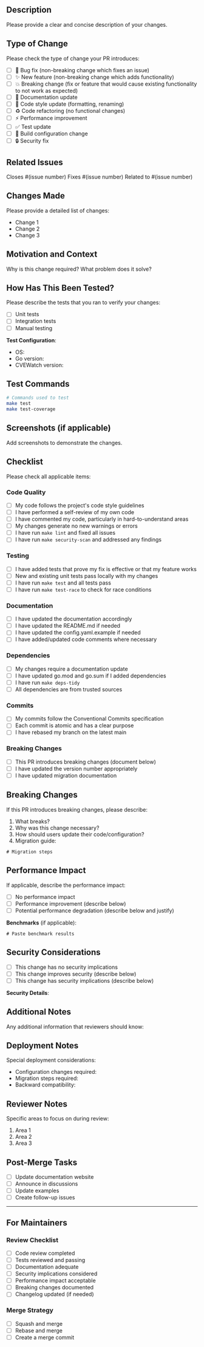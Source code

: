 ## Description

Please provide a clear and concise description of your changes.

## Type of Change

Please check the type of change your PR introduces:

- [ ] 🐛 Bug fix (non-breaking change which fixes an issue)
- [ ] ✨ New feature (non-breaking change which adds functionality)
- [ ] 💥 Breaking change (fix or feature that would cause existing functionality to not work as expected)
- [ ] 📝 Documentation update
- [ ] 🎨 Code style update (formatting, renaming)
- [ ] ♻️ Code refactoring (no functional changes)
- [ ] ⚡ Performance improvement
- [ ] ✅ Test update
- [ ] 🔧 Build configuration change
- [ ] 🔒 Security fix

## Related Issues

Closes #(issue number)
Fixes #(issue number)
Related to #(issue number)

## Changes Made

Please provide a detailed list of changes:

- Change 1
- Change 2
- Change 3

## Motivation and Context

Why is this change required? What problem does it solve?

## How Has This Been Tested?

Please describe the tests that you ran to verify your changes:

- [ ] Unit tests
- [ ] Integration tests
- [ ] Manual testing

**Test Configuration**:

- OS:
- Go version:
- CVEWatch version:

## Test Commands

```bash
# Commands used to test
make test
make test-coverage
```

## Screenshots (if applicable)

Add screenshots to demonstrate the changes.

## Checklist

Please check all applicable items:

### Code Quality

- [ ] My code follows the project's code style guidelines
- [ ] I have performed a self-review of my own code
- [ ] I have commented my code, particularly in hard-to-understand areas
- [ ] My changes generate no new warnings or errors
- [ ] I have run `make lint` and fixed all issues
- [ ] I have run `make security-scan` and addressed any findings

### Testing

- [ ] I have added tests that prove my fix is effective or that my feature works
- [ ] New and existing unit tests pass locally with my changes
- [ ] I have run `make test` and all tests pass
- [ ] I have run `make test-race` to check for race conditions

### Documentation

- [ ] I have updated the documentation accordingly
- [ ] I have updated the README.md if needed
- [ ] I have updated the config.yaml.example if needed
- [ ] I have added/updated code comments where necessary

### Dependencies

- [ ] My changes require a documentation update
- [ ] I have updated go.mod and go.sum if I added dependencies
- [ ] I have run `make deps-tidy`
- [ ] All dependencies are from trusted sources

### Commits

- [ ] My commits follow the Conventional Commits specification
- [ ] Each commit is atomic and has a clear purpose
- [ ] I have rebased my branch on the latest main

### Breaking Changes

- [ ] This PR introduces breaking changes (document below)
- [ ] I have updated the version number appropriately
- [ ] I have updated migration documentation

## Breaking Changes

If this PR introduces breaking changes, please describe:

1. What breaks?
2. Why was this change necessary?
3. How should users update their code/configuration?
4. Migration guide:

```
# Migration steps
```

## Performance Impact

If applicable, describe the performance impact:

- [ ] No performance impact
- [ ] Performance improvement (describe below)
- [ ] Potential performance degradation (describe below and justify)

**Benchmarks** (if applicable):

```
# Paste benchmark results
```

## Security Considerations

- [ ] This change has no security implications
- [ ] This change improves security (describe below)
- [ ] This change has security implications (describe below)

**Security Details**:

## Additional Notes

Any additional information that reviewers should know:

## Deployment Notes

Special deployment considerations:

- Configuration changes required:
- Migration steps required:
- Backward compatibility:

## Reviewer Notes

Specific areas to focus on during review:

1. Area 1
2. Area 2
3. Area 3

## Post-Merge Tasks

- [ ] Update documentation website
- [ ] Announce in discussions
- [ ] Update examples
- [ ] Create follow-up issues

---

## For Maintainers

### Review Checklist

- [ ] Code review completed
- [ ] Tests reviewed and passing
- [ ] Documentation adequate
- [ ] Security implications considered
- [ ] Performance impact acceptable
- [ ] Breaking changes documented
- [ ] Changelog updated (if needed)

### Merge Strategy

- [ ] Squash and merge
- [ ] Rebase and merge
- [ ] Create a merge commit
